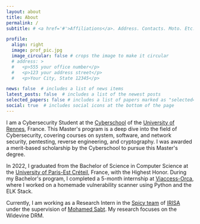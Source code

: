 ```yaml
---
layout: about
title: About
permalink: /
subtitle: # <a href='#'>Affiliations</a>. Address. Contacts. Moto. Etc.

profile:
  align: right
  image: prof_pic.jpg
  image_circular: false # crops the image to make it circular
  # address: >
  #   <p>555 your office number</p>
  #   <p>123 your address street</p>
  #   <p>Your City, State 12345</p>

news: false  # includes a list of news items
latest_posts: false  # includes a list of the newest posts
selected_papers: false # includes a list of papers marked as "selected={true}"
social: true  # includes social icons at the bottom of the page
---
```


I am a Cybersecurity Student at the [Cyberschool](https://cyberschool.univ-rennes.fr/en) of the [University of Rennes](https://www.univ-rennes.fr/en), France. This Master's program is a deep dive into the field of Cybersecurity, covering courses on system, software, and network security, pentesting, reverse engineering, and cryptography. I was awarded a merit-based scholarship by the Cyberschool to pursue this Master's degree.

In 2022, I graduated from the Bachelor of Science in Computer Science at the [University of Paris-Est Créteil](https://www.en.u-pec.fr/), France, with the Highest Honor. During my Bachelor's program, I completed a 5-month internship at [Viaccess-Orca](https://www.viaccess-orca.com/), where I worked on a homemade vulnerability scanner using Python and the ELK Stack.

Currently, I am working as a Research Intern in the [Spicy team](https://www-spicy.irisa.fr/) of [IRISA](https://www.irisa.fr/en) under the supervision of [Mohamed Sabt](https://people.irisa.fr/Mohamed.Sabt/). My research focuses on the Widevine DRM.


